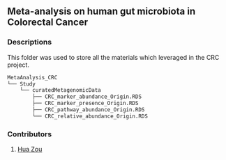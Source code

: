 ## Meta-analysis on human gut microbiota in Colorectal Cancer 

### Descriptions

This folder was used to store all the materials which leveraged in the CRC project.

```bash
MetaAnalysis_CRC
└── Study
    └── curatedMetagenomicData
        ├── CRC_marker_abundance_Origin.RDS
        ├── CRC_marker_presence_Origin.RDS
        ├── CRC_pathway_abundance_Origin.RDS
        └── CRC_relative_abundance_Origin.RDS
```



### Contributors

1. [Hua Zou](zouhua1@outlook.com)

   